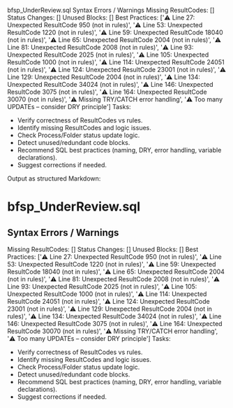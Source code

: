 bfsp_UnderReview.sql
Syntax Errors / Warnings
Missing ResultCodes: []
Status Changes: []
Unused Blocks: []
Best Practices: ['⚠️ Line 27: Unexpected ResultCode 950 (not in rules)', '⚠️ Line 53: Unexpected ResultCode 1220 (not in rules)', '⚠️ Line 59: Unexpected ResultCode 18040 (not in rules)', '⚠️ Line 65: Unexpected ResultCode 2004 (not in rules)', '⚠️ Line 81: Unexpected ResultCode 2008 (not in rules)', '⚠️ Line 93: Unexpected ResultCode 2025 (not in rules)', '⚠️ Line 105: Unexpected ResultCode 1000 (not in rules)', '⚠️ Line 114: Unexpected ResultCode 24051 (not in rules)', '⚠️ Line 124: Unexpected ResultCode 23001 (not in rules)', '⚠️ Line 129: Unexpected ResultCode 2004 (not in rules)', '⚠️ Line 134: Unexpected ResultCode 34024 (not in rules)', '⚠️ Line 146: Unexpected ResultCode 3075 (not in rules)', '⚠️ Line 164: Unexpected ResultCode 30070 (not in rules)', '⚠️ Missing TRY/CATCH error handling', '⚠️ Too many UPDATEs – consider DRY principle']
Tasks:
- Verify correctness of ResultCodes vs rules.
- Identify missing ResultCodes and logic issues.
- Check Process/Folder status update logic.
- Detect unused/redundant code blocks.
- Recommend SQL best practices (naming, DRY, error handling, variable declarations).
- Suggest corrections if needed.

Output as structured Markdown:
# bfsp_UnderReview.sql
## Syntax Errors / Warnings
Missing ResultCodes: []
Status Changes: []
Unused Blocks: []
Best Practices: ['⚠️ Line 27: Unexpected ResultCode 950 (not in rules)', '⚠️ Line 53: Unexpected ResultCode 1220 (not in rules)', '⚠️ Line 59: Unexpected ResultCode 18040 (not in rules)', '⚠️ Line 65: Unexpected ResultCode 2004 (not in rules)', '⚠️ Line 81: Unexpected ResultCode 2008 (not in rules)', '⚠️ Line 93: Unexpected ResultCode 2025 (not in rules)', '⚠️ Line 105: Unexpected ResultCode 1000 (not in rules)', '⚠️ Line 114: Unexpected ResultCode 24051 (not in rules)', '⚠️ Line 124: Unexpected ResultCode 23001 (not in rules)', '⚠️ Line 129: Unexpected ResultCode 2004 (not in rules)', '⚠️ Line 134: Unexpected ResultCode 34024 (not in rules)', '⚠️ Line 146: Unexpected ResultCode 3075 (not in rules)', '⚠️ Line 164: Unexpected ResultCode 30070 (not in rules)', '⚠️ Missing TRY/CATCH error handling', '⚠️ Too many UPDATEs – consider DRY principle']
Tasks:
- Verify correctness of ResultCodes vs rules.
- Identify missing ResultCodes and logic issues.
- Check Process/Folder status update logic.
- Detect unused/redundant code blocks.
- Recommend SQL best practices (naming, DRY, error handling, variable declarations).
- Suggest corrections if needed.